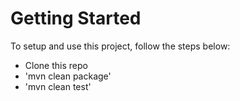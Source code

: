 # Getting Started
To setup and use this project, follow the steps below:
* Clone this repo
* 'mvn clean package'
* 'mvn clean test'


